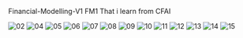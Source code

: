 Financial-Modelling-V1
FM1 That i learn from CFAI

![02](https://github.com/DLSR-S/Financial-Modelling-V1/assets/78241176/a7f55426-3090-48f2-be61-6c2301c09cdb)
![04](https://github.com/DLSR-S/Financial-Modelling-V1/assets/78241176/fcbc6d8d-ab9c-42b9-8aea-086fa619f187)
![05](https://github.com/DLSR-S/Financial-Modelling-V1/assets/78241176/4ee702de-b5f3-4b98-a99a-b5b780577164)
![06](https://github.com/DLSR-S/Financial-Modelling-V1/assets/78241176/9fd1cf55-5a09-4d48-8d48-93af40a278bf)
![07](https://github.com/DLSR-S/Financial-Modelling-V1/assets/78241176/0d67c26e-061f-45ed-a4ad-a392d4a7ab76)
![08](https://github.com/DLSR-S/Financial-Modelling-V1/assets/78241176/4c65062d-9a79-4efa-abad-8d409d5ec20f)
![09](https://github.com/DLSR-S/Financial-Modelling-V1/assets/78241176/f7297fee-a612-4b53-8320-2f4d0598e98e)
![10](https://github.com/DLSR-S/Financial-Modelling-V1/assets/78241176/5b8e6ed0-a418-431a-92cf-b6b31baebd2a)
![11](https://github.com/DLSR-S/Financial-Modelling-V1/assets/78241176/66ef8683-c705-4370-bc80-1ec6b4c606bc)
![12](https://github.com/DLSR-S/Financial-Modelling-V1/assets/78241176/f0d8c58b-26a7-4b67-b71a-8aef5ade4e8f)
![13](https://github.com/DLSR-S/Financial-Modelling-V1/assets/78241176/7c2e164b-8b92-4def-b312-89d476eee284)
![14](https://github.com/DLSR-S/Financial-Modelling-V1/assets/78241176/38faf0e5-760e-41a3-8316-b4c27d2819c9)
![15](https://github.com/DLSR-S/Financial-Modelling-V1/assets/78241176/04849f03-8ce6-4feb-967a-9380d2a780df)
